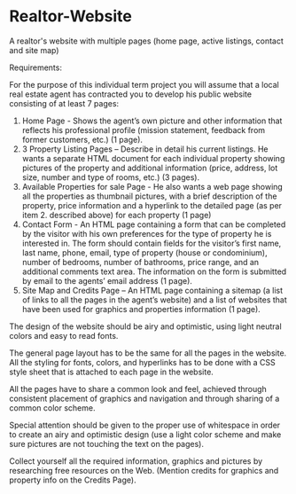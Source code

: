 # Realtor-Website
 A realtor's website with multiple pages (home page, active listings, contact and site map)

Requirements:

For the purpose of this individual term project you will assume that a local real estate agent has contracted you to develop his public website consisting of at least 7 pages:

1.	Home Page - Shows the agent’s own picture and other information that reflects his professional profile (mission statement, feedback from former customers, etc.) (1 page).
2.	3 Property Listing Pages – Describe in detail his current listings. He wants a separate HTML document for each individual property showing pictures of the property and additional information (price, address, lot size, number and type of rooms, etc.) (3 pages).
3.	Available Properties for sale Page - He also wants a web page showing all the properties as thumbnail pictures, with a brief description of the property, price information and a hyperlink to the detailed page (as per item 2. described above)  for each property (1 page)
4.	Contact Form - An HTML page containing a form that can be completed by the visitor with his own preferences for the type of property he is interested in. The form should contain fields for the visitor’s first name, last name, phone, email, type of property (house or condominium), number of bedrooms, number of bathrooms, price range, and an additional comments text area. The information on the form is submitted by email to the agents’ email address (1 page).
5.	Site Map and Credits Page – An HTML page containing a sitemap (a list of links to all the pages in the agent’s website) and a list of websites that have been used for graphics and properties information (1 page).

The design of the website should be airy and optimistic, using light neutral colors and easy to read fonts.

The general page layout has to be the same for all the pages in the website.
All the styling for fonts, colors, and hyperlinks has to be done with a CSS style sheet that is attached to each page in the website. 

All the pages have to share a common look and feel, achieved through consistent placement of graphics and navigation and through sharing of a common color scheme.

Special attention should be given to the proper use of whitespace in order to create an airy and optimistic design (use a light color scheme and make sure pictures are not touching the text on the pages).

Collect yourself all the required information, graphics and pictures by researching free resources on the Web. (Mention credits for graphics and property info on the Credits Page).
